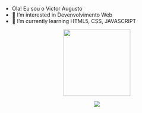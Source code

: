 - Ola! Eu sou o Victor Augusto
- 👀 I’m interested in Devenvolvimento Web
- 🌱 I’m currently learning HTML5, CSS, JAVASCRIPT
<div align="center">
  <a href="https://github.com/victoraaug">
  <img height="180em" src="https://github-readme-stats.vercel.app/api?username=victoraaug&show_icons=true&theme=dracula&include_all_commits=true&count_private=true"/>
    
  <a href="https://www.instagram.com/victoraaug_/" target="_blank"><img src="https://img.shields.io/badge/-Instagram-%23E4405F?style=for-the-badge&logo=instagram&logoColor=white" target="_blank"></a>
